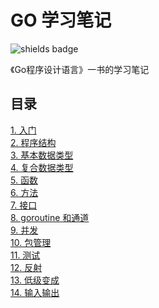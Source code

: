 # GO 学习笔记
![shields badge](https://img.shields.io/badge/Go-v1.16.5-blue)

《Go程序设计语言》一书的学习笔记

## 目录
[1. 入门](./notes/1.start.md) <br>
[2. 程序结构](./notes/02.program-structure.md) <br>
[3. 基本数据类型](./notes/03.basic-type.md) <br>
[4. 复合数据类型](./notes/04.compound-type.md) <br>
[5. 函数](./notes/05.function.md) <br>
[6. 方法](./notes/06.method.md) <br>
[7. 接口](./notes/07.interface.md) <br>
[8. goroutine 和通道](./notes/08.goroutine-channel.md) <br>
[9. 并发](./notes/09.concurrent.md) <br>
[10. 包管理](./notes/10.package.md) <br>
[11. 测试](./notes/11.test.md) <br>
[12. 反射](./notes/12.reflect.md) <br>
[13. 低级变成](./notes/13.system.md) <br>
[14. 输入输出](./notes/14.io.md) <br>

